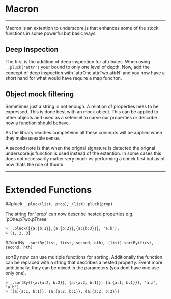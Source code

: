 # Macron

---

Macron is an extention to underscore.js that enhances some of the stock functions in some powerful but basic ways.

## Deep Inspection
The first is the addition of deep inspection for attributes. When using `_.pluck('attr')` your bound to only one level of depth.
Now, add the concept of deep inspection with 'attrOne.attrTwo.attrN' and  you now have a short hand for what would have require a map funciton.

## Object mock filtering
Sometimes just a string is not enough. A relation of properties nees to be expressed. This is done best with an mock object. This can be applied to other objects and used as a setensel to carve our properties or describe how a function should behave.

As the library reaches completeion all these concepts will be applied when they make useable sense.

A second note is that when the orignal signature is detected the orignal underscore.js function is used instead of the extention. In some cases this does not necessarily matter very much vs performing a check first but as of now thats the rule of thumb.

---

# Extended Functions
##pluck
`_.pluck(list, prop)`, `_(list).pluck(prop)`

The string for 'prop' can now describe nested properties e.g. 'pOne.pTwo.pThree'

    > _.pluck([{a:{b:1}},{a:{b:2}},{a:{b:3}}], 'a.b');  
    > [1, 2, 3]

##sortBy
`_.sortBy(list, first, second, nth)`, `_(list).sortBy(first, second, nth)`


sortBy now can use multiple functions for sorting. Additionally the function can be replaced with a string that describes a nested property. Event more additionally, they can be mixed in the parameters (you dont have one use only one).

    > _.sortBy([{a:{a:2, b:2}}, {a:{a:2, b:1}}, {a:{a:1, b:1}}], 'a.a', 'a.b')
    > [{a:{a:1, b:1}}, {a:{a:2, b:1}}, {a:{a:2, b:2}}]
    
